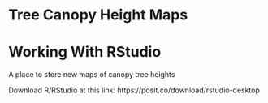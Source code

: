# Tree Canopy Height Maps
<!DOCTYPE html>
<html>
<body>

<h1>Working With RStudio</h1>

<p>A place to store new maps of canopy tree heights </p>


<p>Download R/RStudio at this link: https://posit.co/download/rstudio-desktop </p>

</body>
</html>



